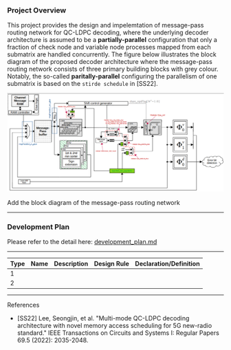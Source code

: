 ### Project Overview

This project provides the design and impelemtation of message-pass routing network for QC-LDPC decoding, where the underlying decoder architecture is assumed to be a **partially-parallel** configuration that only a fraction of check node and variable node processes mapped from each submatrix are handled concurrently. The figure below illustrates the block diagram of the proposed decoder architecture where the message-pass routing network consists of three primary building blocks with grey colour. Notably, the so-called **paritally-parallel** configuring the parallelism of one submatrix is based on the `stirde schedule` in [SS22].

![msgPass_route_blockDiagram](figures/msgPass_route_blockDiagram.png)

Add the block diagram of the message-pass routing network

---

### Development Plan

Please refer to the detail here: [development_plan.md](doc/development_plan.md)
 
---

| Type  | Name | Description | Design Rule | Declaration/Definition |
| :---   | :--- | :--- | :--- | :--- |
| 1 |  |  |  | |
| 2 |  |  | 

---

References

- [SS22] Lee, Seongjin, et al. "Multi-mode QC-LDPC decoding architecture with novel memory access scheduling for 5G new-radio standard." IEEE Transactions on Circuits and Systems I: Regular Papers 69.5 (2022): 2035-2048.
